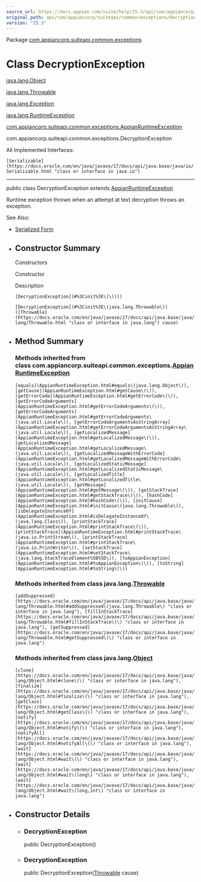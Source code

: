 ```yaml
---
source_url: https://docs.appian.com/suite/help/25.3/api/com/appiancorp/suiteapi/common/exceptions/DecryptionException.html
original_path: api/com/appiancorp/suiteapi/common/exceptions/DecryptionException.html
version: "25.3"
---
```


Package [com.appiancorp.suiteapi.common.exceptions](package-summary.html)

# Class DecryptionException

[java.lang.Object](https://docs.oracle.com/en/java/javase/17/docs/api/java.base/java/lang/Object.html "class or interface in java.lang")

[java.lang.Throwable](https://docs.oracle.com/en/java/javase/17/docs/api/java.base/java/lang/Throwable.html "class or interface in java.lang")

[java.lang.Exception](https://docs.oracle.com/en/java/javase/17/docs/api/java.base/java/lang/Exception.html "class or interface in java.lang")

[java.lang.RuntimeException](https://docs.oracle.com/en/java/javase/17/docs/api/java.base/java/lang/RuntimeException.html "class or interface in java.lang")

[com.appiancorp.suiteapi.common.exceptions.AppianRuntimeException](AppianRuntimeException.html "class in com.appiancorp.suiteapi.common.exceptions")

com.appiancorp.suiteapi.common.exceptions.DecryptionException

All Implemented Interfaces:

`[Serializable](https://docs.oracle.com/en/java/javase/17/docs/api/java.base/java/io/Serializable.html "class or interface in java.io")`

* * *

public class DecryptionException extends [AppianRuntimeException](AppianRuntimeException.html "class in com.appiancorp.suiteapi.common.exceptions")

Runtime exception thrown when an attempt at text decryption throws an exception.

See Also:

-   [Serialized Form](../../../../../serialized-form.html#com.appiancorp.suiteapi.common.exceptions.DecryptionException)

-   ## Constructor Summary

    Constructors

    Constructor

    Description

    `[DecryptionException](#%3Cinit%3E\(\))()`

    `[DecryptionException](#%3Cinit%3E\(java.lang.Throwable\))([Throwable](https://docs.oracle.com/en/java/javase/17/docs/api/java.base/java/lang/Throwable.html "class or interface in java.lang") cause)`

-   ## Method Summary

    ### Methods inherited from class com.appiancorp.suiteapi.common.exceptions.[AppianRuntimeException](AppianRuntimeException.html "class in com.appiancorp.suiteapi.common.exceptions")

    `[equals](AppianRuntimeException.html#equals\(java.lang.Object\)), [getCause](AppianRuntimeException.html#getCause\(\)), [getErrorCode](AppianRuntimeException.html#getErrorCode\(\)), [getErrorCodeArguments](AppianRuntimeException.html#getErrorCodeArguments\(\)), [getErrorCodeArguments](AppianRuntimeException.html#getErrorCodeArguments\(java.util.Locale\)), [getErrorCodeArgumentsAsStringArray](AppianRuntimeException.html#getErrorCodeArgumentsAsStringArray\(java.util.Locale\)), [getLocalizedMessage](AppianRuntimeException.html#getLocalizedMessage\(\)), [getLocalizedMessage](AppianRuntimeException.html#getLocalizedMessage\(java.util.Locale\)), [getLocalizedMessageWithErrorCode](AppianRuntimeException.html#getLocalizedMessageWithErrorCode\(java.util.Locale\)), [getLocalizedStaticMessage](AppianRuntimeException.html#getLocalizedStaticMessage\(java.util.Locale\)), [getLocalizedTitle](AppianRuntimeException.html#getLocalizedTitle\(java.util.Locale\)), [getMessage](AppianRuntimeException.html#getMessage\(\)), [getStackTrace](AppianRuntimeException.html#getStackTrace\(\)), [hashCode](AppianRuntimeException.html#hashCode\(\)), [initCause](AppianRuntimeException.html#initCause\(java.lang.Throwable\)), [isDelegateInstanceOf](AppianRuntimeException.html#isDelegateInstanceOf\(java.lang.Class\)), [printStackTrace](AppianRuntimeException.html#printStackTrace\(\)), [printStackTrace](AppianRuntimeException.html#printStackTrace\(java.io.PrintStream\)), [printStackTrace](AppianRuntimeException.html#printStackTrace\(java.io.PrintWriter\)), [setStackTrace](AppianRuntimeException.html#setStackTrace\(java.lang.StackTraceElement%5B%5D\)), [toAppianException](AppianRuntimeException.html#toAppianException\(\)), [toString](AppianRuntimeException.html#toString\(\))`

    ### Methods inherited from class java.lang.[Throwable](https://docs.oracle.com/en/java/javase/17/docs/api/java.base/java/lang/Throwable.html "class or interface in java.lang")

    `[addSuppressed](https://docs.oracle.com/en/java/javase/17/docs/api/java.base/java/lang/Throwable.html#addSuppressed\(java.lang.Throwable\) "class or interface in java.lang"), [fillInStackTrace](https://docs.oracle.com/en/java/javase/17/docs/api/java.base/java/lang/Throwable.html#fillInStackTrace\(\) "class or interface in java.lang"), [getSuppressed](https://docs.oracle.com/en/java/javase/17/docs/api/java.base/java/lang/Throwable.html#getSuppressed\(\) "class or interface in java.lang")`

    ### Methods inherited from class java.lang.[Object](https://docs.oracle.com/en/java/javase/17/docs/api/java.base/java/lang/Object.html "class or interface in java.lang")

    `[clone](https://docs.oracle.com/en/java/javase/17/docs/api/java.base/java/lang/Object.html#clone\(\) "class or interface in java.lang"), [finalize](https://docs.oracle.com/en/java/javase/17/docs/api/java.base/java/lang/Object.html#finalize\(\) "class or interface in java.lang"), [getClass](https://docs.oracle.com/en/java/javase/17/docs/api/java.base/java/lang/Object.html#getClass\(\) "class or interface in java.lang"), [notify](https://docs.oracle.com/en/java/javase/17/docs/api/java.base/java/lang/Object.html#notify\(\) "class or interface in java.lang"), [notifyAll](https://docs.oracle.com/en/java/javase/17/docs/api/java.base/java/lang/Object.html#notifyAll\(\) "class or interface in java.lang"), [wait](https://docs.oracle.com/en/java/javase/17/docs/api/java.base/java/lang/Object.html#wait\(\) "class or interface in java.lang"), [wait](https://docs.oracle.com/en/java/javase/17/docs/api/java.base/java/lang/Object.html#wait\(long\) "class or interface in java.lang"), [wait](https://docs.oracle.com/en/java/javase/17/docs/api/java.base/java/lang/Object.html#wait\(long,int\) "class or interface in java.lang")`

-   ## Constructor Details

    -   ### DecryptionException

        public DecryptionException()

    -   ### DecryptionException

        public DecryptionException([Throwable](https://docs.oracle.com/en/java/javase/17/docs/api/java.base/java/lang/Throwable.html "class or interface in java.lang") cause)